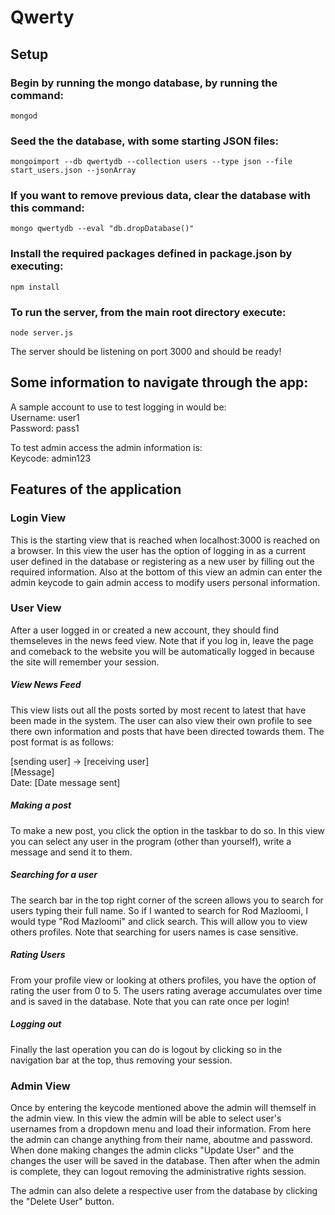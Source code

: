 # Qwerty

## Setup

### Begin by running the mongo database, by running the command:
```
mongod
```

### Seed the the database, with some starting JSON files:
```
mongoimport --db qwertydb --collection users --type json --file start_users.json --jsonArray
```

### If you want to remove previous data, clear the database with this command:
```
mongo qwertydb --eval "db.dropDatabase()"
```

### Install the required packages defined in package.json by executing:
```
npm install
```

### To run the server, from the main root directory execute:
```
node server.js
```
The server should be listening on port 3000 and should be ready!

## Some information to navigate through the app:
A sample account to use to test logging in would be:  
Username: user1  
Password: pass1  

To test admin access the admin information is:  
Keycode: admin123  

## Features of the application

### Login View

This is the starting view that is reached when localhost:3000 is reached on a browser. In this view the user has the option of logging in as a current user defined in the database or registering as a new user by filling out the required information. Also at the bottom of this view an admin can enter the admin keycode to gain admin access to modify users personal information.

### User View

After a user logged in or created a new account, they should find themseleves in the news feed view. Note that if you log in, leave the page and comeback to the website you will be automatically logged in because the site will remember your session.
##### View News Feed
This view lists out all the posts sorted by most recent to latest that have been made in the system. The user can also view their own profile to see there own information and posts that have been directed towards them. The post format is as follows:

[sending user] -> [receiving user]  
[Message]  
Date: [Date message sent]  

##### Making a post
To make a new post, you click the option in the taskbar to do so. In this view you can select any user in the program (other than yourself), write a message and send it to them. 
##### Searching for a user
The search bar in the top right corner of the screen allows you to search for users typing their full name. So if I wanted to search for Rod Mazloomi, I would type "Rod Mazloomi" and click search. This will allow you to view others profiles. Note that searching for users names is case sensitive. 
##### Rating Users
From your profile view or looking at others profiles, you have the option of rating the user from 0 to 5. The users rating average accumulates over time and is saved in the database. Note that you can rate once per login!
##### Logging out
Finally the last operation you can do is logout by clicking so in the navigation bar at the top, thus removing your session.

### Admin View

Once by entering the keycode mentioned above the admin will themself in the admin view. In this view the admin will be able to select user's usernames from a dropdown menu and load their information. From here the admin can change anything from their name, aboutme and password. When done making changes the admin clicks "Update User" and the changes the user will be saved in the database. Then after when the admin is complete, they can logout removing the administrative rights session.  

The admin can also delete a respective user from the database by clicking the "Delete User" button. 